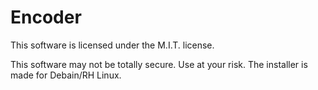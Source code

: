 # Encoder
This software is licensed under the M.I.T. license.

This software may not be totally secure. Use at your risk. 
The installer is made for Debain/RH Linux.

